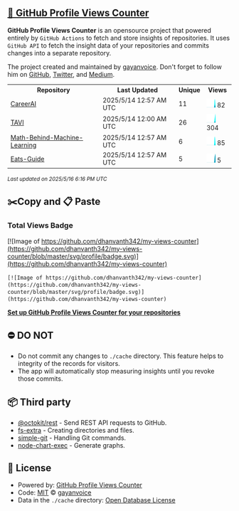 ## [🚀 GitHub Profile Views Counter](https://github.com/gayanvoice/github-profile-views-counter)
**GitHub Profile Views Counter** is an opensource project that powered entirely by  `GitHub Actions` to fetch and store insights of repositories.
It uses `GitHub API` to fetch the insight data of your repositories and commits changes into a separate repository.

The project created and maintained by [gayanvoice](https://github.com/gayanvoice). Don't forget to follow him on [GitHub](https://github.com/gayanvoice), [Twitter](https://twitter.com/gayanvoice), and [Medium](https://gayanvoice.medium.com/).

<table>
	<tr>
		<th>
			Repository
		</th>
		<th>
			Last Updated
		</th>
		<th>
			Unique
		</th>
		<th>
			Views
		</th>
	</tr>
	<tr>
		<td>
			<a href="https://github.com/dhanvanth342/my-views-counter/tree/master/readme/925494670/year.md">
				CareerAI
			</a>
		</td>
		<td>
			2025/5/14 12:57 AM UTC
		</td>
		<td>
			11
		</td>
		<td>
			<img alt="Response time graph" src="https://github.com/dhanvanth342/my-views-counter/raw/master/graph/925494670/small/year.png" height="20"> 82
		</td>
	</tr>
	<tr>
		<td>
			<a href="https://github.com/dhanvanth342/my-views-counter/tree/master/readme/963427388/year.md">
				TAVI
			</a>
		</td>
		<td>
			2025/5/14 12:00 AM UTC
		</td>
		<td>
			26
		</td>
		<td>
			<img alt="Response time graph" src="https://github.com/dhanvanth342/my-views-counter/raw/master/graph/963427388/small/year.png" height="20"> 304
		</td>
	</tr>
	<tr>
		<td>
			<a href="https://github.com/dhanvanth342/my-views-counter/tree/master/readme/906124955/year.md">
				Math-Behind-Machine-Learning
			</a>
		</td>
		<td>
			2025/5/14 12:57 AM UTC
		</td>
		<td>
			6
		</td>
		<td>
			<img alt="Response time graph" src="https://github.com/dhanvanth342/my-views-counter/raw/master/graph/906124955/small/year.png" height="20"> 85
		</td>
	</tr>
	<tr>
		<td>
			<a href="https://github.com/dhanvanth342/my-views-counter/tree/master/readme/925796554/year.md">
				Eats-Guide
			</a>
		</td>
		<td>
			2025/5/14 12:57 AM UTC
		</td>
		<td>
			5
		</td>
		<td>
			<img alt="Response time graph" src="https://github.com/dhanvanth342/my-views-counter/raw/master/graph/925796554/small/year.png" height="20"> 5
		</td>
	</tr>
</table>

<small><i>Last updated on 2025/5/16 6:16 PM UTC</i></small>

## ✂️Copy and 📋 Paste
### Total Views Badge
[![Image of https://github.com/dhanvanth342/my-views-counter](https://github.com/dhanvanth342/my-views-counter/blob/master/svg/profile/badge.svg)](https://github.com/dhanvanth342/my-views-counter)

```readme
[![Image of https://github.com/dhanvanth342/my-views-counter](https://github.com/dhanvanth342/my-views-counter/blob/master/svg/profile/badge.svg)](https://github.com/dhanvanth342/my-views-counter)
```
[**Set up GitHub Profile Views Counter for your repositories**](https://github.com/gayanvoice/github-profile-views-counter)
## ⛔ DO NOT
- Do not commit any changes to `./cache` directory. This feature helps to integrity of the records for visitors.
- The app will automatically stop measuring insights until you revoke those commits.
## 📦 Third party

- [@octokit/rest](https://www.npmjs.com/package/@octokit/rest) - Send REST API requests to GitHub.
- [fs-extra](https://www.npmjs.com/package/fs-extra) - Creating directories and files.
- [simple-git](https://www.npmjs.com/package/simple-git) - Handling Git commands.
- [node-chart-exec](https://www.npmjs.com/package/node-chart-exec) - Generate graphs.
## 📄 License
- Powered by: [GitHub Profile Views Counter](https://github.com/gayanvoice/github-profile-views-counter)
- Code: [MIT](./LICENSE) © [gayanvoice](https://github.com/gayanvoice)
- Data in the `./cache` directory: [Open Database License](https://opendatacommons.org/licenses/odbl/1-0/)